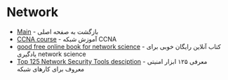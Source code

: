 # Network 

- [Main](./README.md) - بازگشت به صفحه اصلی 
- [CCNA course](http://youtube.com/playlist?list=PLF991927DF086C27C) - آموزش شبکه CCNA
- [good free online book for network science](http://barabasi.com/networksciencebook) - کتاب آنلاین رایگان خوبی برای یادگیری network science
- [Top 125 Network Security Tools desciption](http://insecure.org) - معرفی ۱۲۵ ابزار امنیتی معروف برای کارهای شبکه 

